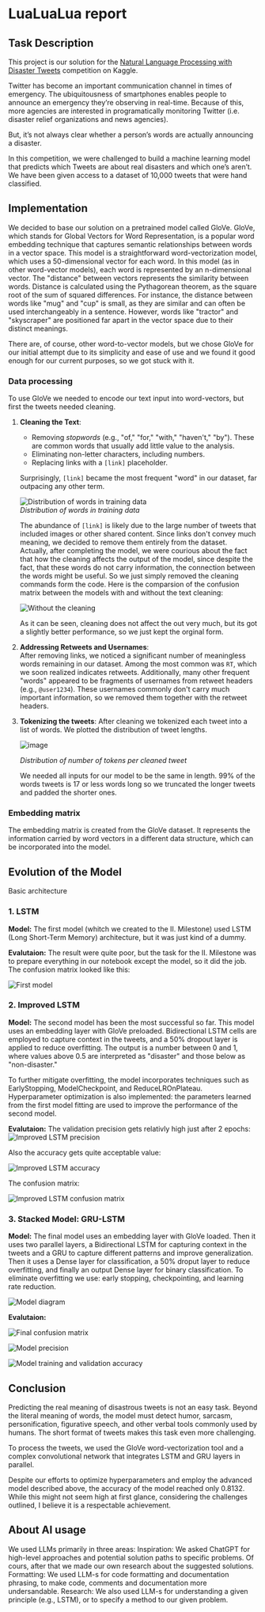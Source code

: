 # LuaLuaLua report
 
## Task Description
This project is our solution for the [Natural Language Processing with Disaster Tweets](https://kaggle.com/competitions/nlp-getting-started) competition on Kaggle.

Twitter has become an important communication channel in times of emergency.
The ubiquitousness of smartphones enables people to announce an emergency they’re observing in real-time. Because of this, more agencies are interested in programatically monitoring Twitter (i.e. disaster relief organizations and news agencies).

But, it’s not always clear whether a person’s words are actually announcing a disaster.

In this competition, we were challenged to build a machine learning model that predicts which Tweets are about real disasters and which one’s aren’t. We have been given access to a dataset of 10,000 tweets that were hand classified.

## Implementation
We decided to base our solution on a pretrained model called GloVe. GloVe, which stands for Global Vectors for Word Representation, is a popular word embedding technique that captures semantic relationships between words in a vector space. This model is a straightforward word-vectorization model, which uses a 50-dimensional vector for each word. In this model (as in other word-vector models), each word is represented by an n-dimensional vector. The "distance" between vectors represents the similarity between words. Distance is calculated using the Pythagorean theorem, as the square root of the sum of squared differences. For instance, the distance between words like "mug" and "cup" is small, as they are similar and can often be used interchangeably in a sentence. However, words like "tractor" and "skyscraper" are positioned far apart in the vector space due to their distinct meanings.

There are, of course, other word-to-vector models, but we chose GloVe for our initial attempt due to its simplicity and ease of use and we found it good enough for our current purposes, so we got stuck with it. 

### Data processing
To use GloVe we needed to encode our text input into word-vectors, but first the tweets needed cleaning. 
1. **Cleaning the Text**:  
   - Removing *stopwords* (e.g., "of," "for," "with," "haven't," "by"). These are common words that usually add little value to the analysis.  
   - Eliminating non-letter characters, including numbers.  
   - Replacing links with a `[link]` placeholder.  

   Surprisingly, `[link]` became the most frequent "word" in our dataset, far outpacing any other term.  

   ![Distribution of words in training data](https://github.com/user-attachments/assets/7b4ba618-bc03-4d00-bac2-80d1e9108e72)  
   *Distribution of words in training data*  

   The abundance of `[link]` is likely due to the large number of tweets that included images or other shared content. Since links don't convey much meaning, we decided to remove them entirely from the dataset.  
   Actually, after completing the model, we were courious about the fact that how the cleaning affects the output of the model, since despite the fact, that these words do not carry information, the connection between the words might be useful. So we just simply removed the cleaning commands form the code. Here is the comparsion of the confusion matrix between the models with and without the text cleaning:
   
   ![Without the cleaning](withoutCleaning.png)
   
   As it can be seen, cleaning does not affect the out very much, but its got a slightly better performance, so we just kept the orginal form.
3. **Addressing Retweets and Usernames**:  
   After removing links, we noticed a significant number of meaningless words remaining in our dataset. Among the most common was `RT`, which we soon realized indicates retweets. Additionally, many other frequent "words" appeared to be fragments of usernames from retweet headers (e.g., `@user1234`). These usernames commonly don't carry much important information, so we removed them together with the retweet headers.

4. **Tokenizing the tweets**:
   After cleaning we tokenized each tweet into a list of words. We plotted the distribution of tweet lengths.
   
   ![image](https://github.com/user-attachments/assets/47921616-bd9e-44d6-93d7-578cc8bb5c63)
   
   *Distribution of number of tokens per cleaned tweet*
   
   We needed all inputs for our model to be the same in length. 99% of the words tweets is 17 or less words long so we truncated the longer tweets and padded the shorter ones.

### Embedding matrix
The embedding matrix is created from the GloVe dataset. It represents the information carried by word vectors in a different data structure, which can be incorporated into the model.


   
## Evolution of the Model
Basic architecture

### 1. LSTM 
**Model:** The first model (whitch we created to the II. Milestone) used LSTM (Long Short-Term Memory) architecture, but it was just kind of a dummy.

**Evalutaion:**
The result were quite poor, but the task for the II. Milestone was to prepare everything in our notebook except the model, so it did the job. The confusion matrix looked like this:

![First model](firstMod.png)


### 2. Improved LSTM
**Model:** The second model has been the most successful so far. This model uses an embedding layer with GloVe preloaded. Bidirectional LSTM cells are employed to capture context in the tweets, and a 50% dropout layer is applied to reduce overfitting. The output is a number between 0 and 1, where values above 0.5 are interpreted as "disaster" and those below as "non-disaster."

To further mitigate overfitting, the model incorporates techniques such as EarlyStopping, ModelCheckpoint, and ReduceLROnPlateau. Hyperparameter optimization is also implemented: the parameters learned from the first model fitting are used to improve the performance of the second model.

**Evalutaion:**
The validation precision gets relativly high just after 2 epochs:
![Improved LSTM precision](improved_lstm_precision.png)


Also the accuracy gets quite acceptable value:

![Improved LSTM accuracy](improved_lstm_accuracy.png)

The confusion matrix:

![Improved LSTM confusion matrix](improved_lstm_confMx.png)


### 3. Stacked Model: GRU-LSTM
**Model:** The final model uses an embedding layer with GloVe loaded. Then it uses two parallel layers, a Bidirectional LSTM for capturing context in the tweets and a GRU to capture different patterns and improve generalization. Then it uses a Dense layer for classification, a 50% droput layer to reduce overfitting, and finally an output Dense layer for binary classification. To eliminate overfitting we use: early stopping, checkpointing, and learning rate reduction.

![Model diagram](modell_picture.png)

**Evalutaion:**

![Final confusion matrix](final.png)

![Model precision](model_precision.png)

![Model training and validation accuracy](training_validation_accuracy.png)

## Conclusion
Predicting the real meaning of disastrous tweets is not an easy task. Beyond the literal meaning of words, the model must detect humor, sarcasm, personification, figurative speech, and other verbal tools commonly used by humans. The short format of tweets makes this task even more challenging.

To process the tweets, we used the GloVe word-vectorization tool and a complex convolutional network that integrates LSTM and GRU layers in parallel.

Despite our efforts to optimize hyperparameters and employ the advanced model described above, the accuracy of the model reached only 0.8132. While this might not seem high at first glance, considering the challenges outlined, I believe it is a respectable achievement.

## About AI usage
We used LLMs primarily in three areas:
Inspiration: We asked ChatGPT for high-level approaches and potential solution paths to specific problems. Of cours, after that we made our own research about the suggested solutions.
Formatting: We used LLM-s for code formatting and documentation phrasing, to make code, comments and documentation more undersandable.
Research: We also used LLM-s for understanding a given principle (e.g., LSTM), or to specify a method to our given problem.
